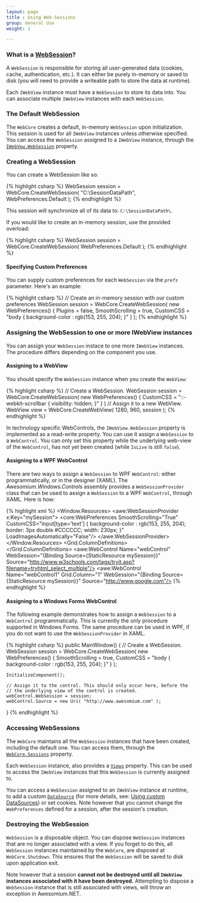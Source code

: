 ```yaml
---
layout: page
title : Using Web-Sessions
group: General Use
weight: 1

---
```


### What is a [WebSession](http://www.awesomium.com/docs/1_7_rc2/sharp_api/?tc=65967c02-ec87-8681-671d-9d12902618ec)?

A `WebSession` is responsible for storing all user-generated data (cookies, cache, authentication, etc.). It can either be purely in-memory or saved to disk (you will need to provide a writeable path to store the data at runtime).

Each `IWebView` instance must have a `WebSession` to store its data into. You can associate multiple `IWebView` instances with each `WebSession`.

### The Default WebSession

The `WebCore` creates a default, in-memory `WebSession` upon initialization. This session is used for all `IWebView` instances unless otherwise specified. You can access the `WebSession` assigned to a `IWebView` instance, through the [`IWebVew.WebSession`](http://www.awesomium.com/docs/1_7_rc2/sharp_api/?tc=e71ac686-75e9-ca7d-f1a8-39ebbc951b09) property.

### Creating a WebSession

You can create a WebSession like so:

{% highlight csharp %}
WebSession session = WebCore.CreateWebSession( "C:\\SessionDataPath", WebPreferences.Default );
{% endhighlight %}

This session will synchronize all of its data to: `C:\SessionDataPath\`.

If you would like to create an in-memory session, use the provided overload:

{% highlight csharp %}
WebSession session = WebCore.CreateWebSession( WebPreferences.Default );
{% endhighlight %}

#### Specifying Custom Preferences
You can supply custom preferences for each `WebSession` via the *`prefs`* parameter. Here's an example:

{% highlight csharp %}
// Create an in-memory session with our custom preferences
WebSession session = WebCore.CreateWebSession( new WebPreferences()
{
	Plugins = false,
	SmoothScrolling = true,
	CustomCSS = "body { background-color : rgb(153, 255, 204); }"
} );
{% endhighlight %}

### Assigning the WebSession to one or more IWebView instances
You can assign your `WebSession` instace to one more `IWebView` instances. The procedure differs depending on the component you use.

#### Assigning to a WebView

You should specify the `WebSession` instance when you create the `WebView`:

{% highlight csharp %}
// Create a WebSession.
WebSession session = WebCore.CreateWebSession( new WebPreferences()
{
	CustomCSS = "::-webkit-scrollbar { visibility: hidden; }"
} )
// Assign it to a new WebView.
WebView view = WebCore.CreateWebView( 1280, 960, session );
{% endhighlight %}

In technology specific WebControls, the `IWebView.WebSession` property is implemented as a read-write property. You can use it assign a `WebSession` to a `WebControl`. You can only set this property while the underlying web-view of the `WebControl`, has not yet been created (while `IsLive` is still *`false`*).

#### Assigning to a WPF WebControl

There are two ways to assign a `WebSession` to WPF `WebControl`: either programmatically, or in the designer (XAML).
The *Awesomium.Windows.Controls* assembly provides a `WebSessionProvider` class that can be used to assign a `WebSession` to a WPF `WebControl`, through XAML. Here is how:

{% highlight xml %}
<Window 
    x:Class="WebControlSample.MainWindow" 
    xmlns="http://schemas.microsoft.com/winfx/2006/xaml/presentation" 
    xmlns:x="http://schemas.microsoft.com/winfx/2006/xaml"
    xmlns:core="clr-namespace:Awesomium.Core;assembly=Awesomium.Core"
    xmlns:awe="http://schemas.awesomium.com/winfx"
    Height="350" 
    Width="525">
    <Window.Resources>
        <awe:WebSessionProvider x:Key="mySession">
            <core:WebPreferences 
                SmoothScrolling="True" 
                CustomCSS="input[type='text'] { background-color : rgb(153, 255, 204); border: 3px double #CCCCCC; width: 230px; }" 
                LoadImagesAutomatically="False"/>
        </awe:WebSessionProvider>
    </Window.Resources>
    <Grid SnapsToDevicePixels="True">
        <Grid.ColumnDefinitions>
            <ColumnDefinition />
            <ColumnDefinition />
        </Grid.ColumnDefinitions>
        <awe:WebControl 
            Name="webControl" 
            WebSession="{Binding Source={StaticResource mySession}}" 
            Source="http://www.w3schools.com/tags/tryit.asp?filename=tryhtml_select_multiple"/>
        <awe:WebControl 
            Name="webControl1" 
            Grid.Column="1" 
            WebSession="{Binding Source={StaticResource mySession}}" 
            Source="http://www.google.com"/>
    </Grid>
</Window>
{% endhighlight %}

#### Assigning to a Windows Forms WebControl

The following example demonstrates how to assign a `WebSession` to a `WebControl` programmatically. This is currently the only procedure supported in Windows Forms. The same procedure can be used in WPF, if you do not want to use the `WebSessionProvider` in XAML.

{% highlight csharp %}
public MainWindow()
{
    // Create a WebSession.
	WebSession session = WebCore.CreateWebSession( new WebPreferences() 
    { 
        SmoothScrolling = true,
        CustomCSS = "body { background-color : rgb(153, 255, 204); }" 
    } );

	InitializeComponent();

    // Assign it to the control. This should only occur here, before the
    // the underlying view of the control is created.
	webControl.WebSession = session;
	webControl.Source = new Uri( "http://www.awesomium.com" );
}
{% endhighlight %}

### Accessing WebSessions
The `WebCore` maintains all the `WebSession` instances that have been created, including the default one. You can access them, through the [`WebCore.Sessions`](http://www.awesomium.com/docs/1_7_rc2/sharp_api/?tc=52b7071f-78d2-7874-8519-f2f478f6597b) property.

Each `WebSession` instance, also provides a [`Views`](http://www.awesomium.com/docs/1_7_rc2/sharp_api/?tc=94fdb374-ddfe-3284-b745-a25ef493c312) property. This can be used to access the `IWebView` instances that this `WebSession` is currently assigned to.

You can access a `WebSession` assigned to an `IWebView` instance at runtime, to add a custom [`DataSource`](http://www.awesomium.com/docs/1_7_rc2/sharp_api/?tc=5ca5033a-d814-d5e3-7a61-83e19d549f85) (for more details, see: [Using custom DataSources]()) or set cookies. Note however that you cannot change the `WebPreferences` defined for a session, after the session's creation.

### Destroying the WebSession
`WebSession` is a disposable object. You can dispose `WebSession` instances that are no longer associated with a view. If you forget to do this, all `WebSession` instances maintained by the `WebCore`, are disposed at `WebCore.Shutdown`. This ensures that the `WebSession` will be saved to disk upon application exit.

Note however that a session **cannot not be destroyed until all `IWebView` instances associated with it have been destroyed.** Attempting to dispose a `WebSession` instance that is still associated with views, will throw an exception in Awesomium.NET.
